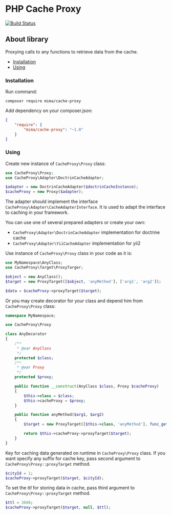 # PHP Cache Proxy

[![Build Status](https://travis-ci.org/MimaTomis/CacheProxy.svg)](https://travis-ci.org/MimaTomis/CacheProxy)

## About library

Proxying calls to any functions to retrieve data from the cache.

* [Installation](#installation)
* [Using](#using)

### Installation

Run command:

    composer require mima/cache-proxy

Add dependency on your composer.json:

```json
{
    "require": {
        "mima/cache-proxy": "~1.0"
    }
}
```

### Using

Create new instance of `CacheProxy\Proxy` class:

```php
use CacheProxy\Proxy;
use CacheProxy\Adapter\DoctrinCacheAdapter;

$adapter = new DoctrinCacheAdapter($doctrinCacheInstance);
$cacheProxy = new Proxy($adapter);
```

The adapter should implement the interface `CacheProxy\Adapter\CacheAdapterInterface`.
It is used to adapt the interface to caching in your framework.

You can use one of several prepared adapters or create your own:

* `CacheProxy\Adapter\DoctrinCacheAdapter` implementation for doctrine cache
* `CacheProxy\Adapter\YiiCacheAdapter` implementation for yii2

Use instance of `CacheProxy\Proxy` class in your code as it is:

```php
use MyNamespace\AnyClass;
use CacheProxy\Target\ProxyTarger;

$object = new AnyClass();
$target = new ProxyTarget([$object, 'anyMethod'], ['arg1', 'arg2']);

$data = $cacheProxy->proxyTarget($target);
```

Or you may create decorator for your class and depend him from `CacheProxy\Proxy` class:

```php
namespace MyNamespace;

use CacheProxy\Proxy

class AnyDecorator
{
    /**
     * @var AnyClass
     */
    protected $class;
    /**
     * @var Proxy
     */
    protected $proxy;

    public function __construct(AnyClass $class, Proxy $cacheProxy)
    {
        $this->class = $class;
        $this->cacheProxy = $proxy;
    }

    public function anyMethod($arg1, $arg2)
    {
        $target = new ProxyTarget([$this->class, 'anyMethod'], func_get_args());

        return $this->cacheProxy->proxyTarget($target);
    }
}
```

Key for caching data generated on runtime in `CacheProxy\Proxy` class. If you want specify any suffix for cache key, pass second argument to `CacheProxy\Proxy::proxyTarget` method.

```php
$cityId = 1;
$cacheProxy->proxyTarget($target, $cityId);
```

To set the *ttl* for storing data in cache, pass third argument to `CacheProxy\Proxy::proxyTarget` method.

```php
$ttl = 3600;
$cacheProxy->proxyTarget($target, null, $ttl);
```
